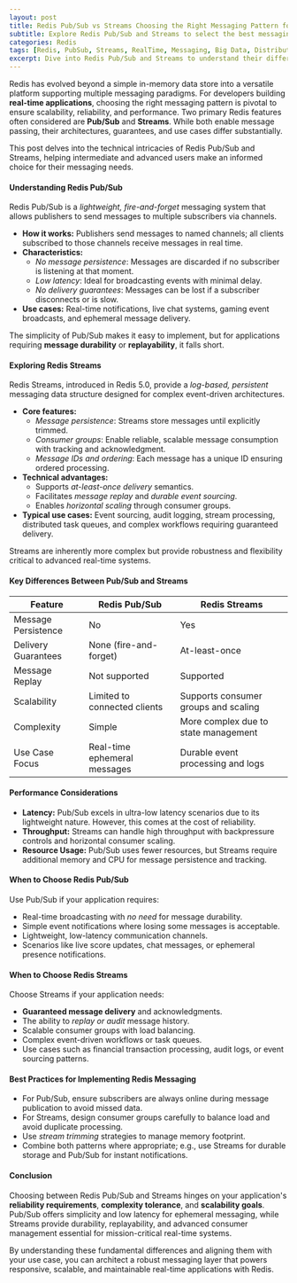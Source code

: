 ```yaml
---
layout: post
title: Redis Pub/Sub vs Streams Choosing the Right Messaging Pattern for Real-Time Applications  
subtitle: Explore Redis Pub/Sub and Streams to select the best messaging pattern for scalable real-time apps  
categories: Redis  
tags: [Redis, PubSub, Streams, RealTime, Messaging, Big Data, Distributed Systems, EventStreaming]  
excerpt: Dive into Redis Pub/Sub and Streams to understand their differences, use cases, and how to choose the ideal messaging pattern for high-performance real-time applications.  
---
```

Redis has evolved beyond a simple in-memory data store into a versatile platform supporting multiple messaging paradigms. For developers building **real-time applications**, choosing the right messaging pattern is pivotal to ensure scalability, reliability, and performance. Two primary Redis features often considered are **Pub/Sub** and **Streams**. While both enable message passing, their architectures, guarantees, and use cases differ substantially.

This post delves into the technical intricacies of Redis Pub/Sub and Streams, helping intermediate and advanced users make an informed choice for their messaging needs.

#### Understanding Redis Pub/Sub

Redis Pub/Sub is a *lightweight, fire-and-forget* messaging system that allows publishers to send messages to multiple subscribers via channels.

- **How it works:** Publishers send messages to named channels; all clients subscribed to those channels receive messages in real time.
- **Characteristics:**
  - *No message persistence*: Messages are discarded if no subscriber is listening at that moment.
  - *Low latency*: Ideal for broadcasting events with minimal delay.
  - *No delivery guarantees*: Messages can be lost if a subscriber disconnects or is slow.
- **Use cases:** Real-time notifications, live chat systems, gaming event broadcasts, and ephemeral message delivery.

The simplicity of Pub/Sub makes it easy to implement, but for applications requiring **message durability** or **replayability**, it falls short.

#### Exploring Redis Streams

Redis Streams, introduced in Redis 5.0, provide a *log-based, persistent* messaging data structure designed for complex event-driven architectures.

- **Core features:**
  - *Message persistence*: Streams store messages until explicitly trimmed.
  - *Consumer groups*: Enable reliable, scalable message consumption with tracking and acknowledgment.
  - *Message IDs and ordering*: Each message has a unique ID ensuring ordered processing.
- **Technical advantages:**
  - Supports *at-least-once delivery* semantics.
  - Facilitates *message replay* and *durable event sourcing*.
  - Enables *horizontal scaling* through consumer groups.
- **Typical use cases:** Event sourcing, audit logging, stream processing, distributed task queues, and complex workflows requiring guaranteed delivery.

Streams are inherently more complex but provide robustness and flexibility critical to advanced real-time systems.

#### Key Differences Between Pub/Sub and Streams

| Feature               | Redis Pub/Sub                      | Redis Streams                          |
|-----------------------|----------------------------------|--------------------------------------|
| Message Persistence   | No                               | Yes                                  |
| Delivery Guarantees   | None (fire-and-forget)            | At-least-once                        |
| Message Replay        | Not supported                    | Supported                            |
| Scalability           | Limited to connected clients      | Supports consumer groups and scaling |
| Complexity            | Simple                          | More complex due to state management |
| Use Case Focus        | Real-time ephemeral messages      | Durable event processing and logs    |

#### Performance Considerations

- **Latency:** Pub/Sub excels in ultra-low latency scenarios due to its lightweight nature. However, this comes at the cost of reliability.
- **Throughput:** Streams can handle high throughput with backpressure controls and horizontal consumer scaling.
- **Resource Usage:** Pub/Sub uses fewer resources, but Streams require additional memory and CPU for message persistence and tracking.

#### When to Choose Redis Pub/Sub

Use Pub/Sub if your application requires:

- Real-time broadcasting with *no need* for message durability.
- Simple event notifications where losing some messages is acceptable.
- Lightweight, low-latency communication channels.
- Scenarios like live score updates, chat messages, or ephemeral presence notifications.

#### When to Choose Redis Streams

Choose Streams if your application needs:

- **Guaranteed message delivery** and acknowledgments.
- The ability to *replay or audit* message history.
- Scalable consumer groups with load balancing.
- Complex event-driven workflows or task queues.
- Use cases such as financial transaction processing, audit logs, or event sourcing patterns.

#### Best Practices for Implementing Redis Messaging

- For Pub/Sub, ensure subscribers are always online during message publication to avoid missed data.
- For Streams, design consumer groups carefully to balance load and avoid duplicate processing.
- Use *stream trimming* strategies to manage memory footprint.
- Combine both patterns where appropriate; e.g., use Streams for durable storage and Pub/Sub for instant notifications.

#### Conclusion

Choosing between Redis Pub/Sub and Streams hinges on your application's **reliability requirements**, **complexity tolerance**, and **scalability goals**. Pub/Sub offers simplicity and low latency for ephemeral messaging, while Streams provide durability, replayability, and advanced consumer management essential for mission-critical real-time systems.

By understanding these fundamental differences and aligning them with your use case, you can architect a robust messaging layer that powers responsive, scalable, and maintainable real-time applications with Redis.
